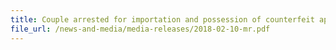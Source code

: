 ```yaml
---
title: Couple arrested for importation and possession of counterfeit apparels for the purpose of trade 
file_url: /news-and-media/media-releases/2018-02-10-mr.pdf
---
```

